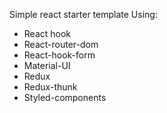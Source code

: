 Simple react starter template
Using: 
- React hook
- React-router-dom
- React-hook-form
- Material-UI
- Redux
- Redux-thunk
- Styled-components
